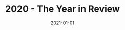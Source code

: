 ---
title: 2020 - The Year in Review
date: '2021-01-01'
spoiler: First half of 2020 sucked, second half sucked less
category: 'article'
published: false
---